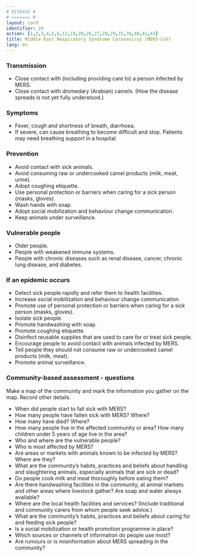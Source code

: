 ```yaml
---
# DISEASE #
# ======= #
layout: card
identifier: 24
action: [1,2,3,4,5,6,12,19,20,26,27,28,29,35,39,40,41,43]
title: Middle East Respiratory Syndrome Coronavirus (MERS-CoV)
lang: en
---
```


### Transmission

- Close contact with (including providing care to) a person infected by MERS.
- Close contact with dromedary (Arabian) camels. (How the disease spreads is not yet fully understood.)

### Symptoms

- Fever, cough and shortness of breath, diarrhoea.
- If severe, can cause breathing to become difficult and stop. Patients may need breathing support in a hospital.

### Prevention

- Avoid contact with sick animals.
- Avoid consuming raw or undercooked camel products (milk, meat, urine).
- Adopt coughing etiquette.
- Use personal protection or barriers when caring for a sick person (masks, gloves).
- Wash hands with soap.
- Adopt social mobilization and behaviour change communication.
- Keep animals under surveillance.

### Vulnerable people

- Older people.
- People with weakened immune systems.
- People with chronic diseases such as renal disease, cancer, chronic lung disease, and diabetes.

### If an epidemic occurs

- Detect sick people rapidly and refer them to health facilities.
- Increase social mobilization and behaviour change communication.
- Promote use of personal protection or barriers when caring for a sick person (masks, gloves).
- Isolate sick people.
- Promote handwashing with soap.
- Promote coughing etiquette.
- Disinfect reusable supplies that are used to care for or treat sick people.
- Encourage people to avoid contact with animals infected by MERS.
- Tell people they should not consume raw or undercooked camel products (milk, meat).
- Promote animal surveillance.

### Community-based assessment - questions

Make a map of the community and mark the information you gather on the map. Record other details.
- When did people start to fall sick with MERS?
- How many people have fallen sick with MERS? Where?
- How many have died? Where?
- How many people live in the affected community or area? How many children under 5 years of age live in the area?
- Who and where are the vulnerable people?
- Who is most affected by MERS?
-	Are areas or markets with animals known to be infected by MERS? Where are they?
- What are the community’s habits, practices and beliefs about handling and slaughtering animals, especially animals that are sick or dead?
- Do people cook milk and meat thoroughly before eating them?
- Are there handwashing facilities in the community, at animal markets and other areas where livestock gather? Are soap and water always available?
-	Where are the local health facilities and services? (Include traditional and community carers from whom people seek advice.)
- What are the community’s habits, practices and beliefs about caring for and feeding sick people?
- Is a social mobilization or health promotion programme in place?
- Which sources or channels of information do people use most?
- Are rumours or is misinformation about MERS spreading in the community?
